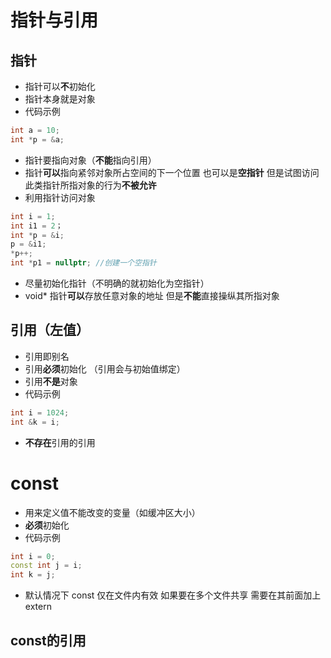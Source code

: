 # 指针与引用
## 指针
* 指针可以**不**初始化
* 指针本身就是对象
* 代码示例
```cpp
int a = 10;
int *p = &a;
```
* 指针要指向对象（**不能**指向引用）
* 指针**可以**指向紧邻对象所占空间的下一个位置 也可以是**空指针** 但是试图访问此类指针所指对象的行为**不被允许**
* 利用指针访问对象
```cpp
int i = 1;
int i1 = 2；
int *p = &i;
p = &i1;
*p++;
int *p1 = nullptr; //创建一个空指针
```
* 尽量初始化指针（不明确的就初始化为空指针）
* void* 指针**可以**存放任意对象的地址 但是**不能**直接操纵其所指对象
## 引用（左值）
* 引用即别名
* 引用**必须**初始化 （引用会与初始值绑定）
* 引用**不是**对象 
* 代码示例
```cpp
int i = 1024;
int &k = i;
```
* **不存在**引用的引用
# const
* 用来定义值不能改变的变量（如缓冲区大小）
* **必须**初始化  
* 代码示例
```cpp
int i = 0;
const int j = i;
int k = j;
```
* 默认情况下 const 仅在文件内有效 如果要在多个文件共享 需要在其前面加上 extern
## const的引用 
